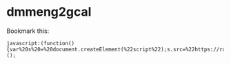 # dmmeng2gcal

Bookmark this:
```
javascript:(function(){var%20s%20=%20document.createElement(%22script%22);s.src=%22https://rawgit.com/xeno1991/dmmeng2gcal/master/dmmeng2gcal.js%22;document.body.appendChild(s);})();
```

